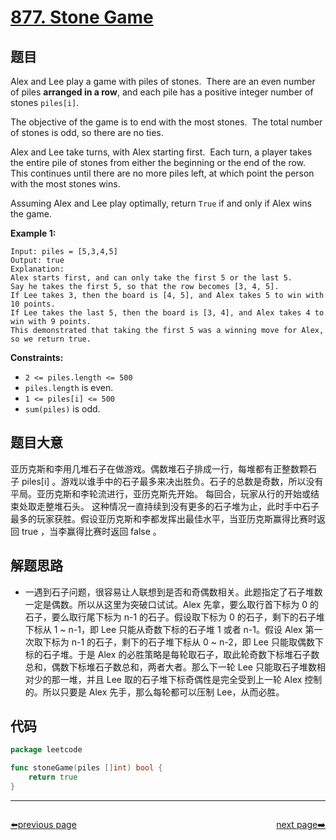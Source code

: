 # [877. Stone Game](https://leetcode.com/problems/stone-game/)

## 题目

Alex and Lee play a game with piles of stones.  There are an even number of piles **arranged in a row**, and each pile has a positive integer number of stones `piles[i]`.

The objective of the game is to end with the most stones.  The total number of stones is odd, so there are no ties.

Alex and Lee take turns, with Alex starting first.  Each turn, a player takes the entire pile of stones from either the beginning or the end of the row.  This continues until there are no more piles left, at which point the person with the most stones wins.

Assuming Alex and Lee play optimally, return `True` if and only if Alex wins the game.

**Example 1:**

```
Input: piles = [5,3,4,5]
Output: true
Explanation:
Alex starts first, and can only take the first 5 or the last 5.
Say he takes the first 5, so that the row becomes [3, 4, 5].
If Lee takes 3, then the board is [4, 5], and Alex takes 5 to win with 10 points.
If Lee takes the last 5, then the board is [3, 4], and Alex takes 4 to win with 9 points.
This demonstrated that taking the first 5 was a winning move for Alex, so we return true.

```

**Constraints:**

- `2 <= piles.length <= 500`
- `piles.length` is even.
- `1 <= piles[i] <= 500`
- `sum(piles)` is odd.

## 题目大意

亚历克斯和李用几堆石子在做游戏。偶数堆石子排成一行，每堆都有正整数颗石子 piles[i] 。游戏以谁手中的石子最多来决出胜负。石子的总数是奇数，所以没有平局。亚历克斯和李轮流进行，亚历克斯先开始。 每回合，玩家从行的开始或结束处取走整堆石头。 这种情况一直持续到没有更多的石子堆为止，此时手中石子最多的玩家获胜。假设亚历克斯和李都发挥出最佳水平，当亚历克斯赢得比赛时返回 true ，当李赢得比赛时返回 false 。

## 解题思路

- 一遇到石子问题，很容易让人联想到是否和奇偶数相关。此题指定了石子堆数一定是偶数。所以从这里为突破口试试。Alex 先拿，要么取行首下标为 0 的石子，要么取行尾下标为 n-1 的石子。假设取下标为 0 的石子，剩下的石子堆下标从 1 ~ n-1，即 Lee 只能从奇数下标的石子堆 1 或者 n-1。假设 Alex 第一次取下标为 n-1 的石子，剩下的石子堆下标从 0 ~ n-2，即 Lee 只能取偶数下标的石子堆。于是 Alex 的必胜策略是每轮取石子，取此轮奇数下标堆石子数总和，偶数下标堆石子数总和，两者大者。那么下一轮 Lee 只能取石子堆数相对少的那一堆，并且 Lee 取的石子堆下标奇偶性是完全受到上一轮 Alex 控制的。所以只要是 Alex 先手，那么每轮都可以压制 Lee，从而必胜。

## 代码

```go
package leetcode

func stoneGame(piles []int) bool {
	return true
}
```



----------------------------------------------
<div style="display: flex;justify-content: space-between;align-items: center;">
<p><a href="https://books.halfrost.com/leetcode/ChapterFour/0800~0899/0876.Middle-of-the-Linked-List/">⬅️previous page</a></p>
<p><a href="https://books.halfrost.com/leetcode/ChapterFour/0800~0899/0878.Nth-Magical-Number/">next page➡️</a></p>
</div>
